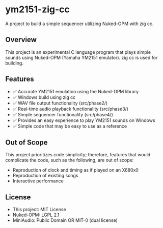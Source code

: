 # ym2151-zig-cc

A project to build a simple sequencer utilizing Nuked-OPM with zig cc.

## Overview

This project is an experimental C language program that plays simple sounds using Nuked-OPM (Yamaha YM2151 emulator). zig cc is used for building.

## Features

- ✅ Accurate YM2151 emulation using the Nuked-OPM library
- ✅ Windows build using zig cc
- ✅ WAV file output functionality (src/phase2/)
- ✅ Real-time audio playback functionality (src/phase3/)
- ✅ Simple sequencer functionality (src/phase4/)
- ✅ Provides an easy experience to play YM2151 sounds on Windows
- ✅ Simple code that may be easy to use as a reference

## Out of Scope

This project prioritizes code simplicity; therefore, features that would complicate the code, such as the following, are out of scope:

- Reproduction of clock and timing as if played on an X680x0
- Reproduction of existing songs
- Interactive performance

## License

- This project: MIT License
- Nuked-OPM: LGPL 2.1
- MiniAudio: Public Domain OR MIT-0 (dual license)